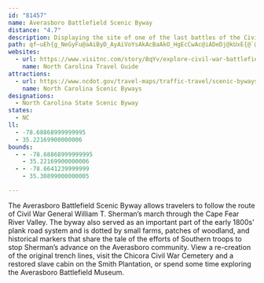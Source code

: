 ```yaml
---
id: "81457"
name: Averasboro Battlefield Scenic Byway
distance: "4.7"
description: Displaying the site of one of the last battles of the Civil War, the Averasboro Battlefield Scenic Byway allows travelers to follow the route of Civil War General William T. Sherman’s march through the Cape Fear River Valley.
path: qf~uEh{g_NeGyFu@aAiByD_AyAiVoYsAkAcBaAkO_HgEcCwAc@iADeDj@kUxE{@`@qCxBeCxAgHjCiBXwX}BuJcAyf@_DsA_@u@c@iSsR{BwAil@uWqHuDmBg@eBOy@DwVjEgBLa`@R}BGaPwAwACyb@@eBAsAQsBgAu@y@i@eAs@eCs@aEq@wCgF_MaGaK{GfBiAj@sHhFoBfAal@fUa]hMYJm@?
websites:
  - url: https://www.visitnc.com/story/BqYv/explore-civil-war-battlefields-in-kinston-and-goldsboro
    name: North Carolina Travel Guide
attractions:
  - url: https://www.ncdot.gov/travel-maps/traffic-travel/scenic-byways/Documents/nc-scenic-byways-guidebook.pdf#page=182
    name: North Carolina Scenic Byways
designations:
  - North Carolina State Scenic Byway
states:
  - NC
ll:
  - -78.68868999999995
  - 35.22169900000006
bounds:
  - - -78.68868999999995
    - 35.22169900000006
  - - -78.6641239999999
    - 35.30899000000005

---
```


The Averasboro Battlefield Scenic Byway allows travelers to follow the route of Civil War General William T. Sherman’s march through the Cape Fear River Valley. The byway also served as an important part of the early 1800s' plank road system and is dotted by small farms, patches of woodland, and historical markers that share the tale of the efforts of Southern troops to stop Sherman’s advance on the Averasboro community. View a re-creation of the original trench lines, visit the Chicora Civil War Cemetery and a restored slave cabin on the Smith Plantation, or spend some time exploring the Averasboro Battlefield Museum.
